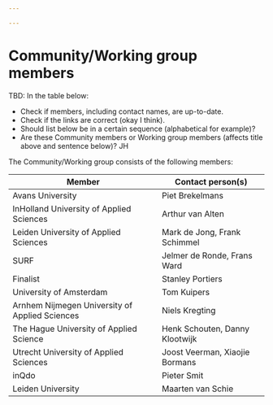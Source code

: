 ```yaml
---

---
```

# Community/Working group members

TBD:
In the table below:

* Check if members, including contact names, are up-to-date.
* Check if the links are correct (okay I think).
* Should list below be in a certain sequence (alphabetical for example)?
* Are these Community members or Working group members (affects title above and sentence below)? JH

The Community/Working group consists of the following members:

| Member | Contact person(s) |
| --- | --- |
| Avans University | Piet Brekelmans |
| InHolland University of Applied Sciences | Arthur van Alten |
| Leiden University of Applied Sciences | Mark de Jong, Frank Schimmel |
| SURF | Jelmer de Ronde, Frans Ward |
| Finalist | Stanley Portiers |
| University of Amsterdam | Tom Kuipers |
| Arnhem Nijmegen University of Applied Sciences | Niels Kregting |
| The Hague University of Applied Science | Henk Schouten, Danny Klootwijk |
| Utrecht University of Applied Sciences | Joost Veerman, Xiaojie Bormans |
| inQdo | Pieter Smit |
| Leiden University | Maarten van Schie |
